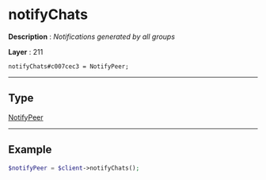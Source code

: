 # notifyChats

**Description** : *Notifications generated by all groups*

**Layer** : 211

```tl
notifyChats#c007cec3 = NotifyPeer;
```

---

## Type

[NotifyPeer](type/NotifyPeer)

---

## Example

```php
$notifyPeer = $client->notifyChats();
```